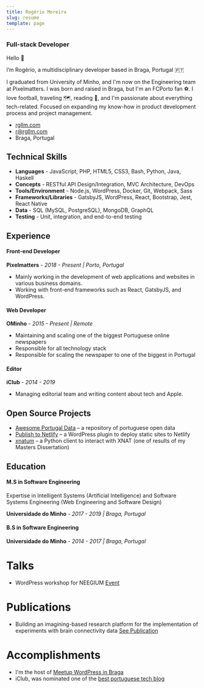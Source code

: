 ```yaml
---
title: Rogério Moreira
slug: resume
template: page
---
```


### Full-stack Developer

Hello 👋 

I’m Rogério, a multidisciplinary developer based in Braga, Portugal 🇵🇹

I graduated from University of Minho, and I'm now on the Engineering team at Pixelmatters. I was born and raised in Braga, but I'm an FCPorto fan ⚽. I love football, traveling 🗺, reading 📕, and I'm passionate about everything tech-related. Focused on expanding my know-how in product development process and project management.

- [rgllm.com](https://rgllm.com)
- [r@rgllm.com](mailto:r[AT]rgllm[DOT]com)
- Braga, Portugal

## Technical Skills

- **Languages** - JavaScript, PHP, HTML5, CSS3, Bash, Python, Java, Haskell
- **Concepts** - RESTful API Design/Integration, MVC Architecture, DevOps
- **Tools/Environment** - Node.js, WordPress, Docker, Git, Webpack, Sass
- **Frameworks/Libraries** - GatsbyJS, WordPress, React, Bootstrap, Jest, React Native
- **Data** - SQL (MySQL, PostgreSQL), MongoDB, GraphQL
- **Testing** - Unit, integration, and end-to-end testing

## Experience

#### Front-end Developer

**Pixelmatters** - _2018 - Present | Porto, Portugal_

- Mainly working in the development of web applications and websites in various business domains.
- Working with front-end frameworks such as React, GatsbyJS, and WordPress. 

#### Web Developer

**OMinho** - _2015 - Present | Remote_

- Maintaining and scaling one of the biggest Portuguese online newspapers
- Responsible for all technology stack
- Responsible for scaling the newspaper to one of the biggest in Portugal

#### Editor

**iClub** - _2014 - 2019_

- Managing editorial team and writing content about tech and Apple.

## Open Source Projects

- [Awesome Portugal Data](https://github.com/rgllm/awesome-portugal-data/) – a repository of portuguese open data
- [Publish to Netlify](https://wordpress.org/plugins/publish-to-netlify/) – a WordPress plugin to deploy static sites to Netlify
- [xnatum](https://pypi.org/project/xnatum/) – a Python client to interact with XNAT (one of results of my Masters Dissertation)

## Education

#### M.S in Software Engineering

Expertise in Intelligent Systems (Artificial Intelligence) and Software Systems Engineering (Web Engineering and Software Design)

**Universidade do Minho** - _2017 - 2019 | Braga, Portugal_

#### B.S  in Software Engineering

**Universidade do Minho** - _2014 - 2017 | Braga, Portugal_

# Talks

- WordPress workshop for NEEGIUM [Event](https://www.facebook.com/events/429278770844403/)

# Publications

- Building an imagining-based research platform for the implementation of experiments with brain connectivity data [See Publication](https://repositorium.sdum.uminho.pt/)

# Accomplishments

- I'm the host of [Meetup WordPress in Braga](https://www.meetup.com/Meetup-WordPress-de-Braga/)
- iClub, was nominated one of the [best portuguese tech blog](https://iclub.pt/iclub-nomeado-blog-do-ano/)